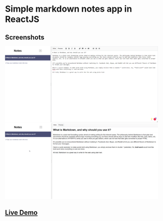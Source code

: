 # Simple markdown notes app in ReactJS

## Screenshots

![Markdown Writing](images/notes-write.png)
![Markdown Preview](images/notes-preview.png)
<br/>

## [Live Demo](https://nedimperva.github.io/markdown-notes/)
